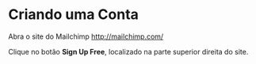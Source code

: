 # Criando uma Conta

Abra o site do Mailchimp http://mailchimp.com/

Clique no botão **Sign Up Free**, localizado na parte superior direita do site.
